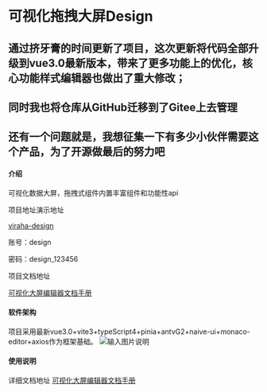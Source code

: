 # 可视化拖拽大屏Design
## 通过挤牙膏的时间更新了项目，这次更新将代码全部升级到vue3.0最新版本，带来了更多功能上的优化，核心功能样式编辑器也做出了重大修改；
## 同时我也将仓库从GitHub迁移到了Gitee上去管理
## 还有一个问题就是，我想征集一下有多少小伙伴需要这个产品，为了开源做最后的努力吧
#### 介绍
可视化数据大屏，拖拽式组件内置丰富组件和功能性api

项目地址演示地址

[viraha-design](http://designer.zhonghangsoft.com/index/project)

账号：design

密码：design_123456

项目文档地址

[可视化大屏编辑器文档手册](https://www.yuque.com/zhoujxl/design)


#### 软件架构
项目采用最新vue3.0+vite3+typeScript4+pinia+antvG2+naive-ui+monaco-editor+axios作为框架基础。
![输入图片说明](https://cdn.nlark.com/yuque/0/2022/png/28681422/1661954453548-311d0855-e46b-459a-812a-06537040ec5e.png?x-oss-process=image%2Fresize%2Cw_1592%2Climit_0)

#### 使用说明

详细文档地址
[可视化大屏编辑器文档手册](https://www.yuque.com/zhoujxl/design)
